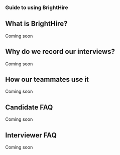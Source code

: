 ### Guide to using BrightHire

## What is BrightHire?
Coming soon

## Why do we record our interviews?
Coming soon

## How our teammates use it
Coming soon

## Candidate FAQ
Coming soon

## Interviewer FAQ
Coming soon
